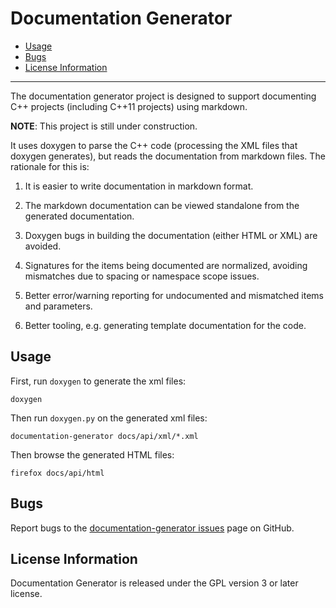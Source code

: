 # Documentation Generator

- [Usage](#usage)
- [Bugs](#bugs)
- [License Information](#license-information)

----------

The documentation generator project is designed to support documenting C++
projects (including C++11 projects) using markdown.

__NOTE__: This project is still under construction.

It uses doxygen to parse the C++ code (processing the XML files that doxygen
generates), but reads the documentation from markdown files. The rationale for
this is:

1.  It is easier to write documentation in markdown format.

2.  The markdown documentation can be viewed standalone from the generated
    documentation.

3.  Doxygen bugs in building the documentation (either HTML or XML) are avoided.

4.  Signatures for the items being documented are normalized, avoiding
    mismatches due to spacing or namespace scope issues.

5.  Better error/warning reporting for undocumented and mismatched items and
    parameters.

6.  Better tooling, e.g. generating template documentation for the code.

## Usage

First, run `doxygen` to generate the xml files:

    doxygen

Then run `doxygen.py` on the generated xml files:

    documentation-generator docs/api/xml/*.xml

Then browse the generated HTML files:

    firefox docs/api/html

## Bugs

Report bugs to the
[documentation-generator issues](https://github.com/rhdunn/documentation-generator/issues)
page on GitHub.

## License Information

Documentation Generator is released under the GPL version 3 or later license.
